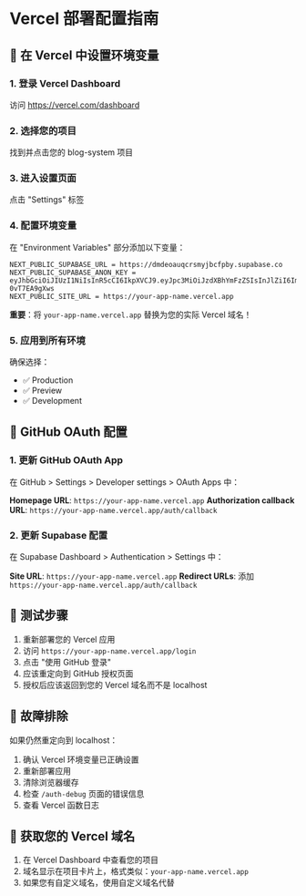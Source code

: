 # Vercel 部署配置指南

## 🚀 在 Vercel 中设置环境变量

### 1. 登录 Vercel Dashboard

访问 https://vercel.com/dashboard

### 2. 选择您的项目

找到并点击您的 blog-system 项目

### 3. 进入设置页面

点击 "Settings" 标签

### 4. 配置环境变量

在 "Environment Variables" 部分添加以下变量：

```
NEXT_PUBLIC_SUPABASE_URL = https://dmdeoauqcrsmyjbcfpby.supabase.co
NEXT_PUBLIC_SUPABASE_ANON_KEY = eyJhbGciOiJIUzI1NiIsInR5cCI6IkpXVCJ9.eyJpc3MiOiJzdXBhYmFzZSIsInJlZiI6ImRtZGVvYXVxY3JzbXlqYmNmcGJ5Iiwicm9sZSI6ImFub24iLCJpYXQiOjE3NTUzMzg1NjIsImV4cCI6MjA3MDkxNDU2Mn0.0ptGWCZ2kVb1bLoxHeg81U16kcFRUbc-0vT7EA9gXws
NEXT_PUBLIC_SITE_URL = https://your-app-name.vercel.app
```

**重要**：将 `your-app-name.vercel.app` 替换为您的实际 Vercel 域名！

### 5. 应用到所有环境

确保选择：

- ✅ Production
- ✅ Preview
- ✅ Development

## 🔧 GitHub OAuth 配置

### 1. 更新 GitHub OAuth App

在 GitHub > Settings > Developer settings > OAuth Apps 中：

**Homepage URL**: `https://your-app-name.vercel.app`
**Authorization callback URL**: `https://your-app-name.vercel.app/auth/callback`

### 2. 更新 Supabase 配置

在 Supabase Dashboard > Authentication > Settings 中：

**Site URL**: `https://your-app-name.vercel.app`
**Redirect URLs**: 添加 `https://your-app-name.vercel.app/auth/callback`

## 🧪 测试步骤

1. 重新部署您的 Vercel 应用
2. 访问 `https://your-app-name.vercel.app/login`
3. 点击 "使用 GitHub 登录"
4. 应该重定向到 GitHub 授权页面
5. 授权后应该返回到您的 Vercel 域名而不是 localhost

## 🐛 故障排除

如果仍然重定向到 localhost：

1. 确认 Vercel 环境变量已正确设置
2. 重新部署应用
3. 清除浏览器缓存
4. 检查 `/auth-debug` 页面的错误信息
5. 查看 Vercel 函数日志

## 📝 获取您的 Vercel 域名

1. 在 Vercel Dashboard 中查看您的项目
2. 域名显示在项目卡片上，格式类似：`your-app-name.vercel.app`
3. 如果您有自定义域名，使用自定义域名代替
